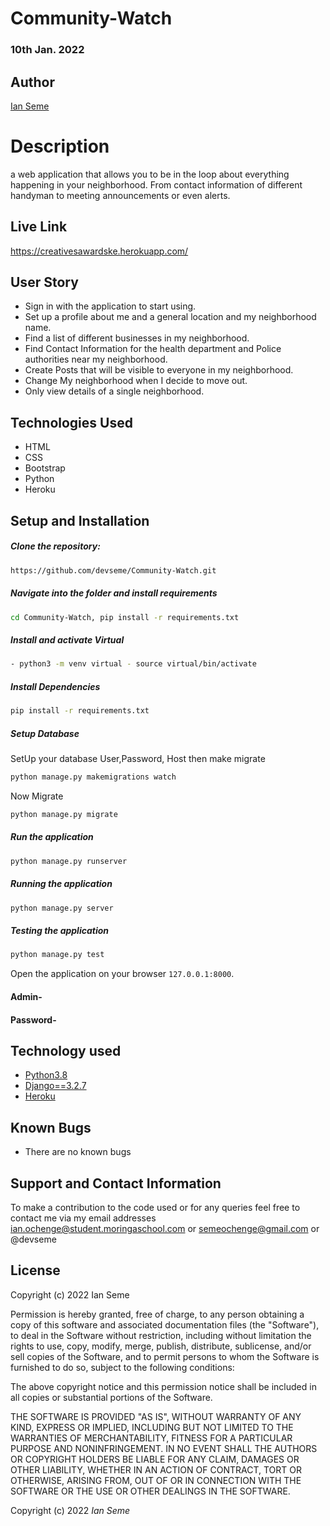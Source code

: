 # Community-Watch

### 10th Jan. 2022
## Author 
[Ian Seme](https://github.com/devseme)
# Description 
a web application that allows you to be in the loop about everything happening in your neighborhood. From contact information of different handyman to meeting announcements or even alerts.
##  Live Link 
https://creativesawardske.herokuapp.com/

## User Story 
* Sign in with the application to start using.
* Set up a profile about me and a general location and my neighborhood name.
* Find a list of different businesses in my neighborhood.
* Find Contact Information for the health department and Police authorities near my neighborhood.
* Create Posts that will be visible to everyone in my neighborhood.
* Change My neighborhood when I decide to move out.
* Only view details of a single neighborhood.


## Technologies Used

- HTML 
- CSS 
- Bootstrap
- Python
- Heroku


## Setup and Installation 
##### Clone the repository: 
 ```bash
https://github.com/devseme/Community-Watch.git
```
##### Navigate into the folder and install requirements 
 ```bash
cd Community-Watch, pip install -r requirements.txt
```
##### Install and activate Virtual 
 ```bash
- python3 -m venv virtual - source virtual/bin/activate
```
##### Install Dependencies 
 ```bash
 pip install -r requirements.txt
```
##### Setup Database 
  SetUp your database User,Password, Host then make migrate
 ```bash
python manage.py makemigrations watch
 ```
 Now Migrate
 ```bash
 python manage.py migrate
```
##### Run the application 
 ```bash
 python manage.py runserver
```
##### Running the application 
 ```bash
 python manage.py server
```
##### Testing the application 
 ```bash
 python manage.py test
```
Open the application on your browser `127.0.0.1:8000`.

####  Admin- 

#### Password-





## Technology used 
* [Python3.8](https://www.python.org/)
* [Django==3.2.7](https://docs.djangoproject.com/en/2.2/)
* [Heroku](https://heroku.com)
## Known Bugs 
* There are no known bugs
## Support and Contact Information
To make a contribution to the code used or for any queries feel free to contact me via my email addresses ian.ochenge@student.moringaschool.com or semeochenge@gmail.com or @devseme
## License
Copyright (c) 2022 Ian Seme

Permission is hereby granted, free of charge, to any person obtaining a copy
of this software and associated documentation files (the "Software"), to deal
in the Software without restriction, including without limitation the rights
to use, copy, modify, merge, publish, distribute, sublicense, and/or sell
copies of the Software, and to permit persons to whom the Software is
furnished to do so, subject to the following conditions:

The above copyright notice and this permission notice shall be included in all
copies or substantial portions of the Software.

THE SOFTWARE IS PROVIDED "AS IS", WITHOUT WARRANTY OF ANY KIND, EXPRESS OR
IMPLIED, INCLUDING BUT NOT LIMITED TO THE WARRANTIES OF MERCHANTABILITY,
FITNESS FOR A PARTICULAR PURPOSE AND NONINFRINGEMENT. IN NO EVENT SHALL THE
AUTHORS OR COPYRIGHT HOLDERS BE LIABLE FOR ANY CLAIM, DAMAGES OR OTHER
LIABILITY, WHETHER IN AN ACTION OF CONTRACT, TORT OR OTHERWISE, ARISING FROM,
OUT OF OR IN CONNECTION WITH THE SOFTWARE OR THE USE OR OTHER DEALINGS IN THE
SOFTWARE.


Copyright (c) 2022 *Ian Seme*
